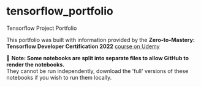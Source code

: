 # tensorflow_portfolio
Tensorflow Project Portfolio

This portfolio was built with information provided by the **Zero-to-Mastery: Tensorflow Developer Certification 2022** [course on Udemy](https://www.udemy.com/course/tensorflow-developer-certificate-machine-learning-zero-to-mastery/)

🔑 **Note: Some notebooks are split into separate files to allow GitHub to render the notebooks.**<br>They cannot be run independently, download the 'full' versions of these notebooks if you wish to run them locally.   
